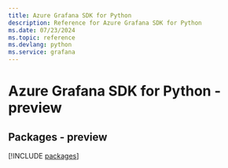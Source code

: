```yaml
---
title: Azure Grafana SDK for Python
description: Reference for Azure Grafana SDK for Python
ms.date: 07/23/2024
ms.topic: reference
ms.devlang: python
ms.service: grafana
---
```

# Azure Grafana SDK for Python - preview
## Packages - preview
[!INCLUDE [packages](grafana-index.md)]